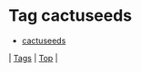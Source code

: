 <!--
title: Tag cactuseeds
date: 2020-06-28T15:26:58.529Z
tags:
-->
# Tag cactuseeds

 * [cactuseeds](117099263719.md)

| [Tags](tags.md) | [Top](index.md) |
